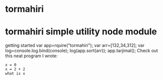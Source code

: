 tormahiri
=========
tormahiri simple utility node module
============
getting started
var app=rquire("tormahiri");
var arr=[132,34,312];
var log=console.log.bind(console);
log(app.sort(arr));
app.tarjimal();
Check out this neat program I wrote:

```
x = 0
x = 2 + 2
what is x
```

